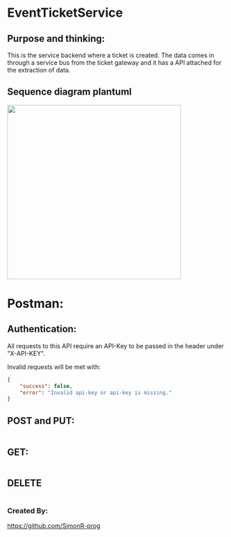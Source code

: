 # EventTicketService

## Purpose and thinking:

This is the service backend where a ticket is created. The data comes in through a service bus from the ticket gateway and it has a API attached for the extraction of data. 


## Sequence diagram plantuml

<img src="https://github.com/user-attachments/assets/337fefe0-5c01-447a-a884-0e0db2e1e85c" width="400">

# Postman:

## Authentication:

All requests to this API require an API-Key to be passed in the header under "X-API-KEY". 

Invalid requests will be met with:

```json
{
    "success": false,
    "error": "Invalid api-key or api-key is missing."
}
```

## POST and PUT: 


```json


```


## GET:


```json
```

## DELETE


```json
```

### Created By:

https://github.com/SimonR-prog
